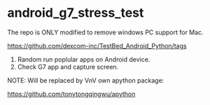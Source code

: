 # android_g7_stress_test

The repo is ONLY modified to remove windows PC support for Mac. 

https://github.com/dexcom-inc/TestBed_Android_Python/tags


1. Random run poplular apps on Android device.
2. Check G7 app and capture screen.

NOTE:
Will be replaced by VnV own apython package:

https://github.com/tonytongqingwu/apython
